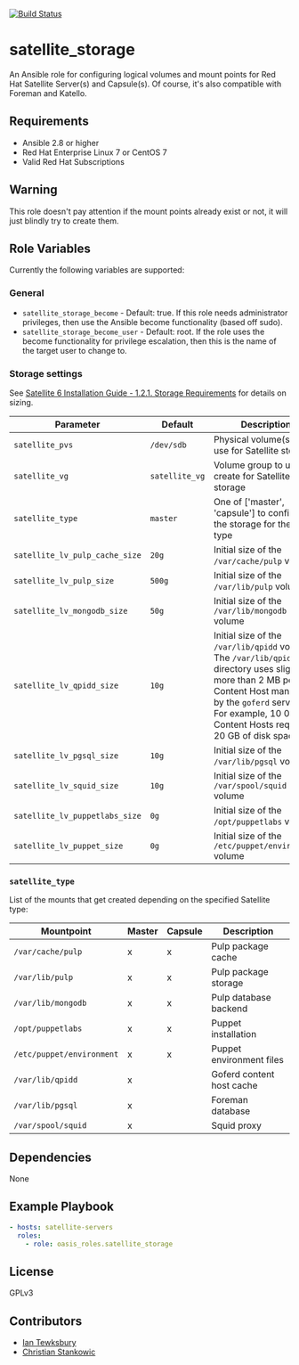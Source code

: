 [![Build Status](https://travis-ci.com/oasis-roles/ansible-role-redhat_satellite6_storage.svg?branch=master)](https://travis-ci.com/oasis-roles/ansible-role-redhat_satellite6_storage)

# satellite\_storage

An Ansible role for configuring logical volumes and mount points for Red Hat Satellite Server(s) and Capsule(s). Of course, it's also compatible with Foreman and Katello.

## Requirements

- Ansible 2.8 or higher
- Red Hat Enterprise Linux 7 or CentOS 7
- Valid Red Hat Subscriptions

## Warning
This role doesn't pay attention if the mount points already exist or not, it will just blindly try to create them.

## Role Variables

Currently the following variables are supported:

### General
* `satellite_storage_become` - Default: true. If this role needs administrator
  privileges, then use the Ansible become functionality (based off sudo).
* `satellite_storage_become_user` - Default: root. If the role uses the become
  functionality for privilege escalation, then this is the name of the target
  user to change to.

### Storage settings
See [Satellite 6 Installation Guide - 1.2.1. Storage Requirements](https://access.redhat.com/documentation/en-us/red_hat_satellite/6.6/html-single/installing_satellite_server_from_a_connected_network/index#storage_requirements) for details on sizing.

| Parameter                      | Default         | Description
|--------------------------------|-----------------|------------
| `satellite_pvs`                | `/dev/sdb`      | Physical volume(s) to use for Satellite storage
| `satellite_vg`                 | `satellite_vg` | Volume group to use or create for Satellite storage
| `satellite_type`               | `master`        | One of ['master', 'capsule'] to configure the storage for the given type
| `satellite_lv_pulp_cache_size` | `20g`           | Initial size of the `/var/cache/pulp` volume
| `satellite_lv_pulp_size`       | `500g`          | Initial size of the `/var/lib/pulp` volume
| `satellite_lv_mongodb_size`    | `50g`           | Initial size of the `/var/lib/mongodb` volume
| `satellite_lv_qpidd_size`      | `10g`           | Initial size of the `/var/lib/qpidd` volume. The `/var/lib/qpidd` directory uses slightly more than 2 MB per Content Host managed by the `goferd` service. For example, 10 000 Content Hosts require 20 GB of disk space
| `satellite_lv_pgsql_size`      | `10g`           | Initial size of the `/var/lib/pgsql` volume
| `satellite_lv_squid_size`      | `10g`           | Initial size of the `/var/spool/squid` volume
| `satellite_lv_puppetlabs_size` | `0g`            | Initial size of the `/opt/puppetlabs` volume
| `satellite_lv_puppet_size`     | `0g`            | Initial size of the `/etc/puppet/environment` volume

### `satellite_type`
List of the mounts that get created depending on the specified Satellite type:

| Mountpoint                | Master | Capsule | Description |
| ------------------------- | ------ | ------- | ----------- |
| `/var/cache/pulp`         | x      | x       | Pulp package cache |
| `/var/lib/pulp`           | x      | x       | Pulp package storage |
| `/var/lib/mongodb`        | x      | x       | Pulp database backend |
| `/opt/puppetlabs`         | x      | x       | Puppet installation |
| `/etc/puppet/environment` | x      | x       | Puppet environment files |
| `/var/lib/qpidd`          | x      |         | Goferd content host cache |
| `/var/lib/pgsql`          | x      |         | Foreman database |
| `/var/spool/squid`        | x      |         | Squid proxy |

## Dependencies
None

## Example Playbook

```yaml
- hosts: satellite-servers
  roles:
    - role: oasis_roles.satellite_storage
```

## License
GPLv3

## Contributors
- [Ian Tewksbury](https://github.com/itewk)
- [Christian Stankowic](https://github.com/stdevel)
